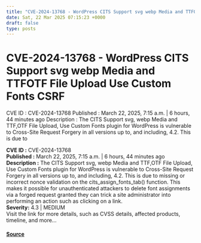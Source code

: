 ```yaml
---
title: "CVE-2024-13768 - WordPress CITS Support svg webp Media and TTFOTF File Upload Use Custom Fonts CSRF"
date: Sat, 22 Mar 2025 07:15:23 +0000
draft: false
type: posts
---
```

# CVE-2024-13768 - WordPress CITS Support svg webp Media and TTFOTF File Upload Use Custom Fonts CSRF





 CVE ID : CVE-2024-13768 Published : March 22, 2025, 7:15 a.m. | 6 hours, 44 minutes ago Description : The CITS Support svg, webp Media and TTF,OTF File Upload, Use Custom Fonts plugin for WordPress is vulnerable to Cross-Site Request Forgery in all versions up to, and including, 4.2. This is due to

**CVE ID :** CVE-2024-13768  
**Published :** March 22, 2025, 7:15 a.m. | 6 hours, 44 minutes ago  
**Description :** The CITS Support svg, webp Media and TTF,OTF File Upload, Use Custom Fonts plugin for WordPress is vulnerable to Cross-Site Request Forgery in all versions up to, and including, 4.2. This is due to missing or incorrect nonce validation on the cits\_assign\_fonts\_tab() function. This makes it possible for unauthenticated attackers to delete font assignments via a forged request granted they can trick a site administrator into performing an action such as clicking on a link.  
**Severity:** 4.3 | MEDIUM  
Visit the link for more details, such as CVSS details, affected products, timeline, and more...

#### [Source](https://cvefeed.io/vuln/detail/CVE-2024-13768)


